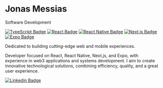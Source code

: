 # Jonas Messias

Software Development

[![TypeScript Badge](https://img.shields.io/badge/-TypeScript-3178c6?style=flat-square&logo=typescript&logoColor=white)](https://www.typescriptlang.org/)
[![React Badge](https://img.shields.io/badge/-React-222222?style=flat-square&logo=react&logoColor=61dafb)](https://react.dev/)
[![React Native Badge](https://img.shields.io/badge/-React%20Native-222222?style=flat-square&logo=react&logoColor=61dafb)](https://reactnative.dev/)
[![Next.js Badge](https://img.shields.io/badge/-Next.js-000000?style=flat-square&logo=nextdotjs&logoColor=white)](https://nextjs.org/)
[![Expo Badge](https://img.shields.io/badge/-Expo-000020?style=flat-square&logo=expo&logoColor=white)](https://expo.dev/)

Dedicated to building cutting-edge web and mobile experiences.

Developer focused on React, React Native, Next.js, and Expo, with experience in web3 applications and systems development. I aim to create innovative technological solutions, combining efficiency, quality, and a great user experience.

[![Linkedin Badge](https://img.shields.io/badge/-Jonas%20Messias-00875f?style=flat-square&logo=linkedin&logoColor=white&link=https://www.linkedin.com/in/jonasmessias/)](https://www.linkedin.com/in/jonasmessias/)

